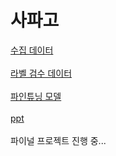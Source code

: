 # 사파고

[수집 데이터](https://drive.google.com/file/d/1uM6Yrk2q9Gdi9BjFlIV7QLmuwyCyqNJw/view?usp=sharing)
<br>
<br>
[라벨 검수 데이터](https://drive.google.com/file/d/1EpNe1y0VrFV7xtER3dnQ5mEdNWS7ue7L/view?usp=sharing)
<br>
<br>
[파인튜닝 모델](https://drive.google.com/file/d/1T9rtQnUR8UVxjUX1cVc2R2SS6kdPnfrh/view?usp=sharing)
<br>
<br>
[ppt](https://drive.google.com/file/d/1T9rtQnUR8UVxjUX1cVc2R2SS6kdPnfrh/view?usp=sharing)
<br>
<br>
파이널 프로젝트 진행 중...